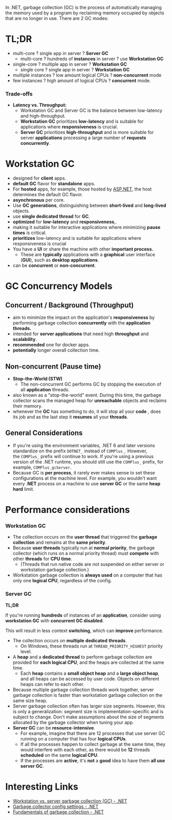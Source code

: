 In .NET, garbage collection (GC) is the process of automatically managing the memory used by a program by reclaiming memory occupied by objects that are no longer in use. There are 2 GC modes:

# TL;DR

- multi-core ? single app in server ? **Server GC**
    - multi-core ? hundreds of **instances** in server ? use **Workstation GC**
- single-core ? multiple app in server ? **Workstation GC**
    - single core ? single app in server ? **Workstation GC**
- multiple instances ? low amount logical CPUs ? **non-concurrent** mode
- few instances ? high amount of logical CPUs ? **concurrent** mode.

### **Trade-offs**

- **Latency vs. Throughput:**
    - Workstation GC and Server GC is the balance between low-latency and high-throughput.
    - **Workstation GC** prioritizes **low-latency** and is suitable for applications where **responsiveness** is crucial.
    - **Server GC** prioritizes **high-throughput** and is more suitable for server **applications** processing a large number of **requests concurrently**.


# Workstation GC

- designed for **client** apps.
- **default GC** flavor for **standalone** apps.
- For **hosted** apps, for example, those hosted by [ASP.NET](http://asp.net/), the host determines the default GC flavor.
- **asynchronous** per core.
- Use **GC generations**, distinguishing between **short-lived** and **long-lived** objects.
- use **single dedicated thread** for **GC**.
- **optimized** for **low-latency** and **responsiveness**,.
- making it suitable for interactive applications where minimizing **pause times** is critical.
- **prioritizes** low-latency and is suitable for applications where responsiveness is crucial
- You have a **UI** or share the machine with other **important process.**
    - These are **typically** applications with a **graphical** user interface (**GUI**), such as **desktop applications**.
- can be **concurrent** or **non-concurrent**.


# GC Concurrency Models

## Concurrent / Background (**Throughput**)

- aim to minimize the impact on the application's **responsiveness** by performing garbage collection **concurrently** with the **application threads.**
- intended for **server applications** that need high **throughput** and **scalability**.
- **recommended** one for docker apps.
- **potentially** longer overall collection time.

## Non-concurrent (Pause time)

- **Stop-the-World (STW)**
    - The non-concurrent GC performs GC by stopping the execution of all **application** threads.
- also known as a "stop-the-world" event. During this time, the garbage collector scans the managed heap for **unreachable** objects and reclaims their memory.
- whenever the **GC** has something to do, it will stop all your **code** , does its job and as the last step it **resumes** all your **threads**.

## General Considerations

- If you're using the environment variables, .NET 6 and later versions standardize on the prefix `DOTNET_` instead of `COMPlus_`. However, the `COMPlus_` prefix will continue to work. If you're using a previous version of the .NET runtime, you should still use the `COMPlus_` prefix, for example, `COMPlus_gcServer`.
- Because GC is **per process**, it rarely ever makes sense to set these configurations at the machine level. For example, you wouldn't want every .**NET** process on a machine to use **server GC** or the same **heap hard** limit.

# ****Performance considerations****

### ****Workstation GC****

- The collection occurs on the **user thread** that triggered the **garbage collection** and remains at the **same priority**.
- Because **user threads** typically run at **normal priority**, the garbage collector (which runs on a normal priority thread) must **compete** with other **threads** for **CPU time**.
    - (Threads that run native code are not suspended on either server or workstation garbage collection.)
- Workstation garbage collection is **always used** on a computer that has only one **logical CPU**, regardless of the config.

### ****Server GC****

**TL;DR**

If you're running **hundreds** of instances of an **application**, consider using **workstation GC** with **concurrent GC disabled**.

This will result in less context **switching**, which can **improve** performance.

- The collection occurs on **multiple** **dedicated** **threads**.
    - On Windows, these threads run at `THREAD_PRIORITY_HIGHEST` priority level.
- A **heap** and a **dedicated thread** to perform garbage collection are provided for **each logical CPU**, and the heaps are collected at the same time.
    - Each **heap** contains a **small object heap** and a **large object heap**, and all heaps can be accessed by user code. Objects on different heaps can refer to each other.
- Because multiple garbage collection threads work together, server garbage collection is faster than workstation garbage collection on the same size heap.
- Server garbage collection often has larger size segments. However, this is only a generalization: segment size is implementation-specific and is subject to change. Don't make assumptions about the size of segments allocated by the garbage collector when tuning your app.
- **Server GC** can be **resource**-**intensive**.
    - For example, imagine that there are 12 processes that use server GC running on a computer that has four **logical CPUs**.
    - If all the processes happen to collect garbage at the same time, they would interfere with each other, as there would be **12** threads **scheduled** on the same **logical CPU**.
    - If the processes are **active**, it's **not** a **good** idea to have them **all use server GC**.


# Interesting Links

- [Workstation vs. server garbage collection (GC) - .NET](https://learn.microsoft.com/en-us/dotnet/standard/garbage-collection/workstation-server-gc)
- [Garbage collector config settings - .NET](https://learn.microsoft.com/en-us/dotnet/core/runtime-config/garbage-collector#flavors-of-garbage-collection)
- [Fundamentals of garbage collection - .NET](https://learn.microsoft.com/en-us/dotnet/standard/garbage-collection/fundamentals)